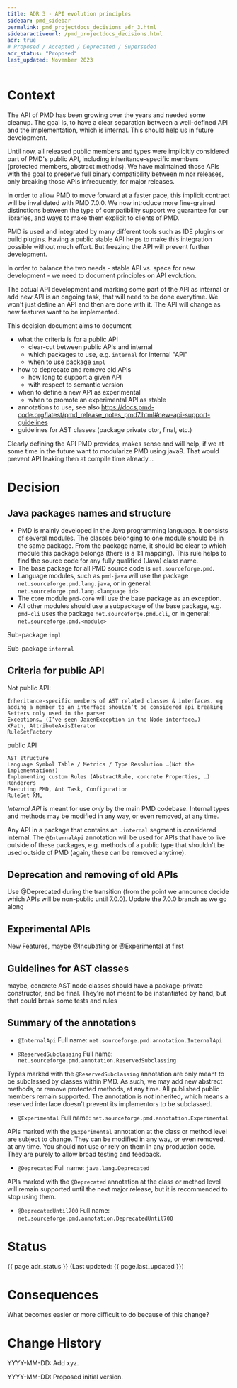 ```yaml
---
title: ADR 3 - API evolution principles
sidebar: pmd_sidebar
permalink: pmd_projectdocs_decisions_adr_3.html
sidebaractiveurl: /pmd_projectdocs_decisions.html
adr: true
# Proposed / Accepted / Deprecated / Superseded
adr_status: "Proposed"
last_updated: November 2023
---
```


<!-- https://github.com/joelparkerhenderson/architecture-decision-record/blob/main/templates/decision-record-template-by-michael-nygard/index.md -->

# Context

The API of PMD has been growing over the years and needed some cleanup. The goal is, to
have a clear separation between a well-defined API and the implementation, which is internal.
This should help us in future development.

Until now, all released public members and types were implicitly considered part
of PMD's public API, including inheritance-specific members (protected members, abstract methods).
We have maintained those APIs with the goal to preserve full binary compatibility between minor releases,
only breaking those APIs infrequently, for major releases.

In order to allow PMD to move forward at a faster pace, this implicit contract will
be invalidated with PMD 7.0.0. We now introduce more fine-grained distinctions between
the type of compatibility support we guarantee for our libraries, and ways to make
them explicit to clients of PMD.


PMD is used and integrated by many different tools such as IDE plugins or build plugins.
Having a public stable API helps to make this
integration possible without much effort. But freezing the API will prevent further development.

In order to balance the two needs - stable API vs. space for new development - we need to
document principles on API evolution.

The actual API development and marking some part of the API as internal or add new API is an ongoing task,
that will need to be done everytime. We won't just define an API and then are done with it.
The API will change as new features want to be implemented.

This decision document aims to document

- what the criteria is for a public API
    - clear-cut between public APIs and internal
    - which packages to use, e.g. `internal` for internal "API"
    - when to use package `impl`
- how to deprecate and remove old APIs
    - how long to support a given API
    - with respect to semantic version
- when to define a new API as experimental
    - when to promote an experimental API as stable
- annotations to use, see also <https://docs.pmd-code.org/latest/pmd_release_notes_pmd7.html#new-api-support-guidelines>
- guidelines for AST classes (package private ctor, final, etc.)

Clearly defining the API PMD provides, makes sense and will help, if we at some time in the future want to
modularize PMD using java9. That would prevent API leaking then at compile time already...

# Decision

## Java packages names and structure
* PMD is mainly developed in the Java programming language. It consists of several modules.
The classes belonging to one module should be in the same package. From the package name, it should be clear to
which module this package belongs (there is a 1:1 mapping). This rule helps to find the source code for any
fully qualified (Java) class name.
* The base package for all PMD source code is `net.sourceforge.pmd`.
* Language modules, such as `pmd-java` will use the package `net.sourceforge.pmd.lang.java`, or in general:
  `net.sourceforge.pmd.lang.<language id>`.
* The core module `pmd-core` will use the base package as an exception.
* All other modules should use a subpackage of the base package, e.g. `pmd-cli` uses the package `net.sourceforge.pmd.cli`,
  or in general: `net.sourceforge.pmd.<module>`

Sub-package `impl`

Sub-package `internal`


## Criteria for public API



Not public API:

    Inheritance-specific members of AST related classes & interfaces. eg adding a member to an interface shouldn’t be considered api breaking
    Setters only used in the parser
    Exceptions… (I’ve seen JaxenException in the Node interface…)
    XPath, AttributeAxisIterator
    RuleSetFactory

public API

    AST structure
    Language Symbol Table / Metrics / Type Resolution …(Not the implementation!)
    Implementing custom Rules (AbstractRule, concrete Properties, …)
    Renderers
    Executing PMD, Ant Task, Configuration
    RuleSet XML

*Internal API* is meant for use *only* by the main PMD codebase. Internal types and methods
may be modified in any way, or even removed, at any time.

Any API in a package that contains an `.internal` segment is considered internal.
The `@InternalApi` annotation will be used for APIs that have to live outside of
these packages, e.g. methods of a public type that shouldn't be used outside of PMD (again,
these can be removed anytime).

## Deprecation and removing of old APIs
Use @Deprecated during the transition (from the point we announce decide which APIs will be non-public until 7.0.0).
Update the 7.0.0 branch as we go along

## Experimental APIs

New Features, maybe @Incubating or @Experimental at first

## Guidelines for AST classes
maybe, concrete AST node classes should have a package-private constructor, and be final.
They're not meant to be instantiated by hand, but that could break some tests and rules

## Summary of the annotations

* `@InternalApi`
Full name: `net.sourceforge.pmd.annotation.InternalApi`

* `@ReservedSubclassing`
Full name: `net.sourceforge.pmd.annotation.ReservedSubclassing`

Types marked with the `@ReservedSubclassing` annotation are only meant to be subclassed
by classes within PMD. As such, we may add new abstract methods, or remove protected methods,
at any time. All published public members remain supported. The annotation is *not* inherited, which
means a reserved interface doesn't prevent its implementors to be subclassed.

* `@Experimental`
Full name: `net.sourceforge.pmd.annotation.Experimental`

APIs marked with the `@Experimental` annotation at the class or method level are subject to change.
They can be modified in any way, or even removed, at any time. You should not use or rely
on them in any production code. They are purely to allow broad testing and feedback.

* `@Deprecated`
Full name: `java.lang.Deprecated`

APIs marked with the `@Deprecated` annotation at the class or method level will remain supported
until the next major release, but it is recommended to stop using them.

* `@DeprecatedUntil700`
Full name: `net.sourceforge.pmd.annotation.DeprecatedUntil700`



# Status

{{ page.adr_status }} (Last updated: {{ page.last_updated }})

# Consequences

What becomes easier or more difficult to do because of this change?

# Change History

YYYY-MM-DD: Add xyz.

YYYY-MM-DD: Proposed initial version.
